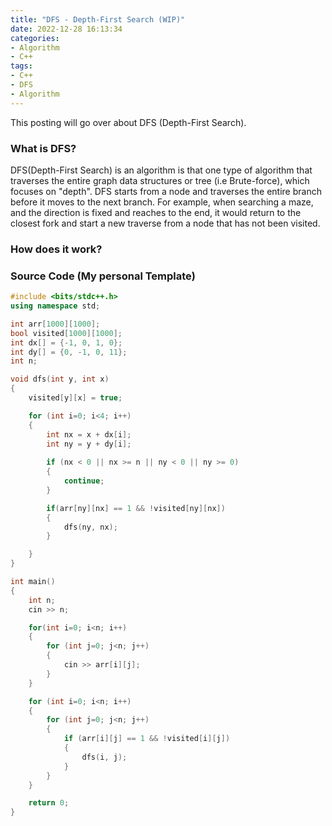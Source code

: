```yaml
---
title: "DFS - Depth-First Search (WIP)"
date: 2022-12-28 16:13:34
categories:
- Algorithm
- C++
tags:
- C++
- DFS
- Algorithm
---
```

This posting will go over about DFS (Depth-First Search).

### What is DFS?
DFS(Depth-First Search) is an algorithm is that one type of algorithm that traverses the entire graph data structures or tree (i.e Brute-force), which focuses on "depth". DFS starts from a node and traverses the entire branch before it moves to the next branch. For example, when searching a maze, and the direction is fixed and reaches to the end, it would return to the closest fork and start a new traverse from a node that has not been visited.

### How does it work?

### Source Code (My personal Template)

```cpp
#include <bits/stdc++.h>
using namespace std;

int arr[1000][1000];
bool visited[1000][1000];
int dx[] = {-1, 0, 1, 0};
int dy[] = {0, -1, 0, 11};
int n;

void dfs(int y, int x)
{
    visited[y][x] = true;

    for (int i=0; i<4; i++)
    {
        int nx = x + dx[i];
        int ny = y + dy[i];
        
        if (nx < 0 || nx >= n || ny < 0 || ny >= 0)
        {
            continue;
        }

        if(arr[ny][nx] == 1 && !visited[ny][nx])
        {
            dfs(ny, nx);
        }

    }
}

int main()
{
    int n;
    cin >> n;

    for(int i=0; i<n; i++)
    {
        for (int j=0; j<n; j++)
        {
            cin >> arr[i][j];
        }   
    }

    for (int i=0; i<n; i++)
    {
        for (int j=0; j<n; j++)
        {
            if (arr[i][j] == 1 && !visited[i][j])
            {
                dfs(i, j);
            }
        }
    }

    return 0;
}
```
